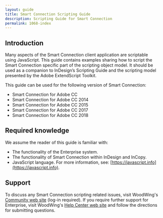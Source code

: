 ```yaml
---
layout: guide
title: Smart Connection Scripting Guide
description: Scripting Guide for Smart Connection
permalink: 1068-index
---
```

## Introduction
Many aspects of the Smart Connection client application are scriptable using JavaScript. This guide contains examples
sharing how to script the Smart Connection specific part of the scripting object model. It should be used as a companion
to InDesign’s Scripting Guide and the scripting model presented by the Adobe ExtendScript Toolkit.

This guide can be used for the following version of Smart Connection:
* Smart Connection for Adobe CC
* Smart Connection for Adobe CC 2014
* Smart Connection for Adobe CC 2015
* Smart Connection for Adobe CC 2017
* Smart Connection for Adobe CC 2018

## Required knowledge
We assume the reader of this guide is familiar with:
* The functionality of the Enterprise system. 
* The functionality of Smart Connection within InDesign and InCopy.
* JavaScript language. For more information, see: [https://javascript.info](https://javascript.info).

## Support
To discuss any Smart Connection scripting related issues, visit WoodWing's [Community web site](https://helpcenter.woodwing.com/hc/en-us/community/topics) (log-in required). 
If you require further support for Enterprise, visit WoodWing's [Help Center web site](https://helpcenter.woodwing.com/hc/en-us) and follow the directions for submitting questions.
